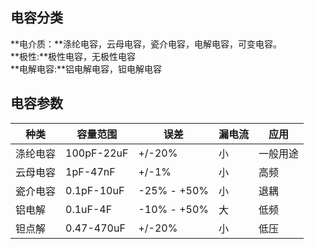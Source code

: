 ## 电容分类
**电介质：**涤纶电容，云母电容，瓷介电容，电解电容，可变电容。  
**极性:**极性电容，无极性电容  
**电解电容:**铝电解电容，钽电解电容
## 电容参数
| 种类     | 容量范围   | 误差        | 漏电流 | 应用     |
|----------|------------|-------------|--------|----------|
| 涤纶电容 | 100pF-22uF | +/-20%      | 小     | 一般用途 |
| 云母电容 | 1pF-47nF   | +/-1%       | 小     | 高频     |
| 瓷介电容 | 0.1pF-10uF | -25% - +50% | 小     | 退耦     |
| 铝电解   | 0.1uF-4F   | -10% - +50% | 大     | 低频     |
| 钽点解   | 0.47-470uF | +/-20%      | 小     | 低压     |
